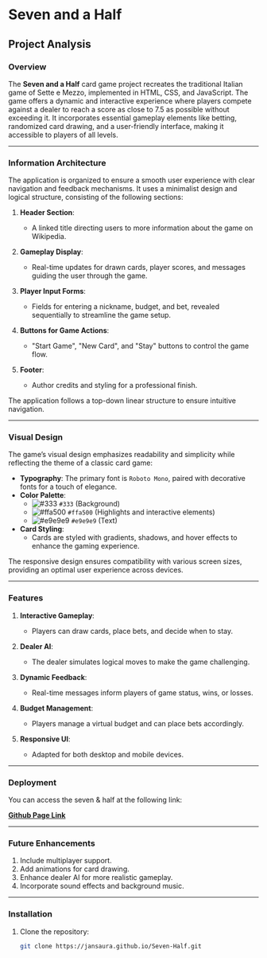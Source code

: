 # Seven and a Half

## Project Analysis

### Overview

The **Seven and a Half** card game project recreates the traditional Italian game of Sette e Mezzo, implemented in HTML, CSS, and JavaScript. The game offers a dynamic and interactive experience where players compete against a dealer to reach a score as close to 7.5 as possible without exceeding it. It incorporates essential gameplay elements like betting, randomized card drawing, and a user-friendly interface, making it accessible to players of all levels.

---

### Information Architecture

The application is organized to ensure a smooth user experience with clear navigation and feedback mechanisms. It uses a minimalist design and logical structure, consisting of the following sections:

1. **Header Section**:
   - A linked title directing users to more information about the game on Wikipedia.

2. **Gameplay Display**:
   - Real-time updates for drawn cards, player scores, and messages guiding the user through the game.

3. **Player Input Forms**:
   - Fields for entering a nickname, budget, and bet, revealed sequentially to streamline the game setup.

4. **Buttons for Game Actions**:
   - "Start Game", "New Card", and "Stay" buttons to control the game flow.

5. **Footer**:
   - Author credits and styling for a professional finish.

The application follows a top-down linear structure to ensure intuitive navigation.

---

### Visual Design

The game’s visual design emphasizes readability and simplicity while reflecting the theme of a classic card game:

- **Typography**: The primary font is `Roboto Mono`, paired with decorative fonts for a touch of elegance.
- **Color Palette**:
  - ![#333](https://placehold.co/15x15/333/333.png) `#333` (Background)
  - ![#ffa500](https://placehold.co/15x15/ffa500/ffa500.png) `#ffa500` (Highlights and interactive elements)
  - ![#e9e9e9](https://placehold.co/15x15/e9e9e9/e9e9e9.png) `#e9e9e9` (Text)
- **Card Styling**:
  - Cards are styled with gradients, shadows, and hover effects to enhance the gaming experience.

The responsive design ensures compatibility with various screen sizes, providing an optimal user experience across devices.

---

### Features

1. **Interactive Gameplay**:
   - Players can draw cards, place bets, and decide when to stay.

2. **Dealer AI**:
   - The dealer simulates logical moves to make the game challenging.

3. **Dynamic Feedback**:
   - Real-time messages inform players of game status, wins, or losses.

4. **Budget Management**:
   - Players manage a virtual budget and can place bets accordingly.

5. **Responsive UI**:
   - Adapted for both desktop and mobile devices.

---

### Deployment

You can access the seven & half at the following link:

[**Github Page Link**]((https://jansaura.github.io/Seven-Half/))

---

### Future Enhancements

1. Include multiplayer support.
2. Add animations for card drawing.
3. Enhance dealer AI for more realistic gameplay.
4. Incorporate sound effects and background music.

---

### Installation

1. Clone the repository:
   ```bash
   git clone https://jansaura.github.io/Seven-Half.git
